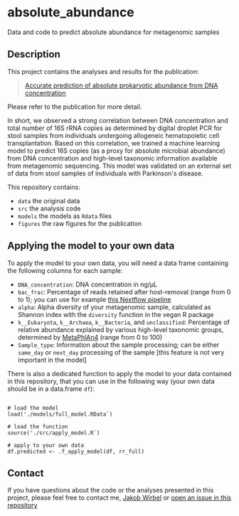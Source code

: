# absolute_abundance

Data and code to predict absolute abundance for metagenomic samples

## Description

This project contains the analyses and results for the publication:
> [Accurate prediction of absolute prokaryotic abundance from DNA concentration](https://www.cell.com/cell-reports-methods/current)

Please refer to the publication for more detail.

In short, we observed a strong correlation between DNA concentration and
total number of 16S rRNA copies as determined by digital droplet PCR for
stool samples from individuals undergoing allogeneic hematopoietic cell
transplantation. Based on this correlation, we trained a machine learning
model to predict 16S copies (as a proxy for absolute microbial abundance) 
from DNA concentration and high-level taxonomic information available from 
metagenomic sequencing. This model was validated on an external set of
data from stool samples of individuals with Parkinson's disease.

This repository contains:
- `data` the original data
- `src` the analysis code
- `models` the models as `Rdata` files
- `figures` the raw figures for the publication

## Applying the model to your own data

To apply the model to your own data, you will need a data frame containing the
following columns for each sample:

- `DNA_concentration`: DNA concentration in ng/µL
- `bac_frac`: Percentage of reads retained after host-removal (range 
from 0 to 1); you can use for example
[this Nextflow pipeline](https://github.com/bhattlab/bhattlab_workflows_nf)
- `alpha`: Alpha diversity of your metagenomic sample, calculated as Shannon 
index with the `diversity` function in the vegan R package
- `k__Eukaryota`, `k__Archaea`, `k__Bacteria`, and `unclassified`: Percentage of 
relative abundance explained by various high-level taxonomic groups, determined
by [MetaPhlAn4](https://github.com/biobakery/MetaPhlAn) (range from 0 to 100)
- `Sample_type`: Information about the sample processing; can be either 
`same_day` or `next_day` processing of the sample [this feature is not
very important in the model]

There is also a dedicated function to apply the model to your data contained
in this repository, that you can use in the following way (your own data
should be in a data.frame `df`):

```{r}

# load the model
load('./models/full_model.RData`)

# load the function
source('./src/apply_model.R`)

# apply to your own data
df.predicted <- .f_apply_model(df, rr_full)

```

## Contact

If you have questions about the code or the analyses presented in this 
project, please feel free to contact me, 
[Jakob Wirbel](maito:wirbel@stanford.edu) 
or [open an issue in this repository](https://github.com/jakob-wirbel/absolute_abundance/issues/new)
